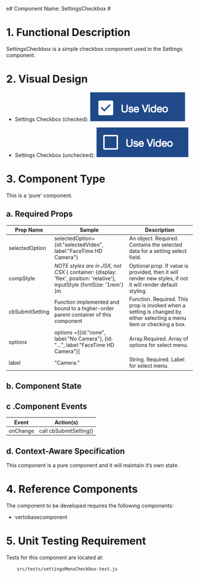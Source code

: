 e# Component Name:  SettingsCheckbox   #
# 1. Functional Description #

SettingsCheckbox is a simple checkbox component used in the Settings component.

# 2. Visual Design #

 - Settings Checkbox (checked):
![Settings Checkbox(checked)](img/settings-cbox-checked.png)

- Settings Checkbox (unchecked):
![Settings Checkbox(unchecked)](img/settings-cbox-unchecked.png)

# 3. Component Type #

This is a ‘pure' component.

## a. Required Props ##

| Prop Name | Sample | Description |
| ------------ | ------------- | ------------- |
| selectedOption | selectedOption={id:"selectedVideo", label:"FaceTime HD Camera"} | An object. Required. Contains the selected data for a setting select field.
| compStyle |  _NOTE styles are in JSX, not CSX_ {   container: {display: 'flex', position: 'relative'},  inputStyle {fontSize: '1rem'} }m | Optional prop. If value is provided, then it will render new styles, if not it will render default styling. |
| cbSubmitSetting | Function implemented and bound to a higher-order parent container of this component | Function. Required. This prop is invoked when a setting is changed by either selecting a menu item or checking a box. |
| options | options =[{id:"none", label:"No Camera"}, {id: "...", label:"FaceTime HD Camera"}]  | Array.Required. Array of options for select menu.|
| label | "Camera:" | String. Required. Label for select menu.

## b. Component State ##

## c .Component Events ##

| Event | Action(s) |
| ------------ | ------------- |
| onChange | call cbSubmitSetting() |

## d. Context-Aware Specification ##

This component is a pure component and it will maintain it’s own state.

# 4. Reference Components #

The component to be developed requires the following components:

- vertobasecomponent

# 5. Unit Testing Requirement #
Tests for this component are located at:

        src/tests/settingsMenuCheckbox-test.js

